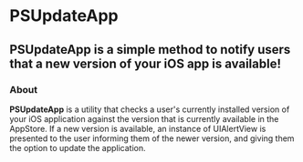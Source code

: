 PSUpdateApp
===========

## PSUpdateApp is a simple method to notify users that a new version of your iOS app is available!

### About
**PSUpdateApp** is a utility that checks a user's currently installed version of your iOS application against the version that is currently available in the AppStore. If a new version is available, an instance of UIAlertView is presented to the user informing them of the newer version, and giving them the option to update the application.
